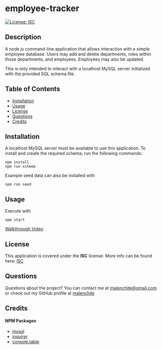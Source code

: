 # employee-tracker
[![License: ISC](https://img.shields.io/badge/License-ISC-blue.svg)](https://opensource.org/licenses/ISC)
## Description
A node.js command-line application that allows interaction with a simple employee database. Users may add and delete departments, roles within those departments, and employees. Employees may also be updated.

This is only intended to interact with a localhost MySQL server initialized with the provided SQL schema file.

## Table of Contents
* [Installation](#Installation)
* [Usage](#Usage)
* [License](#License)
* [Questions](#Questions)
* [Credits](#Credits)

## Installation
A localhost MySQL server must be available to use this application. To install and create the required schema, run the following commands:
```
npm install
npm run schema
```

Example seed data can also be installed with
```
npm run seed
```

## Usage
Execute with
```
npm start
```

[Walkthrough Video](https://drive.google.com/file/d/1m389vn_IZQ8imBYda6Zr66sUnC3oFoTl/view?usp=sharing)

## License  
This application is covered under the **ISC** license. More info can be found here: [ISC](https://opensource.org/licenses/ISC)

## Questions
Questions about the project? You can contact me at malenchite@gmail.com or check out my GitHub profile at [malenchite](https://github.com/malenchite)

## Credits
#### NPM Packages
* [mysql](https://www.npmjs.com/package/mysql)
* [inquirer](https://www.npmjs.com/package/inquirer)
* [console.table](https://www.npmjs.com/package/console.table)
